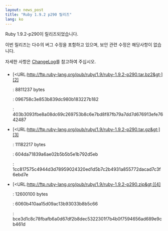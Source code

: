 ```yaml
---
layout: news_post
title: "Ruby 1.9.2 p290 릴리즈"
lang: ko
---
```


Ruby 1.9.2-p290이 릴리즈되었습니다.

이번 릴리즈는 다수의 버그 수정을 포함하고 있으며, 보안 관련 수정은 해당사항이 없습니다.

자세한 사항은 [ChangeLog][1]를 참고하여 주십시오.

### 

* [&lt;URL:http://ftp.ruby-lang.org/pub/ruby/1.9/ruby-1.9.2-p290.tar.bz2&gt;][2]
  
  : 8811237 bytes
  
  
  : 096758c3e853b839dc980b183227b182
  
  
  : 403b3093fbe8a08dc69c269753b8c6e7bd8f87fb79a7dd7d676913efe7642487

* [&lt;URL:http://ftp.ruby-lang.org/pub/ruby/1.9/ruby-1.9.2-p290.tar.gz&gt;][3]
  
  : 11182217 bytes
  
  
  : 604da71839a6ae02b5b5b5e1b792d5eb
  
  
  : 1cc817575c4944d3d78959024320ed1d5b7c2b4931a855772dacad7c3f6ebd7e

* [&lt;URL:http://ftp.ruby-lang.org/pub/ruby/1.9/ruby-1.9.2-p290.zip&gt;][4]
  
  : 12600100 bytes
  
  
  : 6060b410aa15d09ac13b93033b8b5c66
  
  
  : bce3d1c8c78fbafb6a0d67df2b8dec5322301f7b4b0f7594656ad689e9cb461d



[1]: http://svn.ruby-lang.org/repos/ruby/tags/v1_9_2_290/ChangeLog 
[2]: http://ftp.ruby-lang.org/pub/ruby/1.9/ruby-1.9.2-p290.tar.bz2 
[3]: http://ftp.ruby-lang.org/pub/ruby/1.9/ruby-1.9.2-p290.tar.gz 
[4]: http://ftp.ruby-lang.org/pub/ruby/1.9/ruby-1.9.2-p290.zip 
